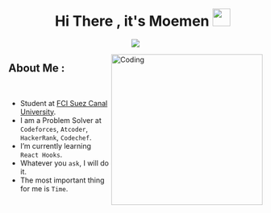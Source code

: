 <h1 align="center">&emsp;Hi There , it's Moemen <img width="35" src="https://c.tenor.com/nebZyl8oN7IAAAAi/wave-hello.gif"></h1>
<p align="center">
  <a href="https://github.com/DenverCoder1/readme-typing-svg"><img src="https://readme-typing-svg.herokuapp.com?font=Fira+Code&duration=1000&pause=1000&size=25&center=true&vCenter=true&width=600&height=100&lines=Probelm+Solver;Front+End+Web+Developer;Computer+Science+Student;"></a>
</p>
<img align="right" alt="Coding" width="300" src="https://i.pinimg.com/originals/e4/26/70/e426702edf874b181aced1e2fa5c6cde.gif">




<!-- ## <picture><img align="center" src="https://c.tenor.com/y2JXkY1pXkwAAAAS/cat-computer.gif" height="60" width="60" /></picture>  Abouth Me : -->
## About Me :
<br>

- Student at [FCI Suez Canal University](http://suez.edu.eg/ar/?page_id=7325&lang=en).
- I am a Problem Solver at `Codeforces`, `Atcoder`, `HackerRank`, `Codechef`.
- I’m currently learning  `React Hooks`.
- Whatever you `ask`, I will do it.
- The most important thing for me is `Time`.
<br>



